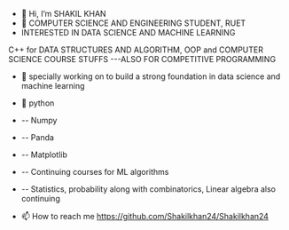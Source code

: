 - 👋 Hi, I’m SHAKIL KHAN
- 👀 COMPUTER SCIENCE AND ENGINEERING STUDENT, RUET
- INTERESTED IN DATA SCIENCE AND MACHINE LEARNING 

C++ for DATA STRUCTURES AND ALGORITHM, OOP and COMPUTER SCIENCE COURSE STUFFS
---ALSO FOR COMPETITIVE PROGRAMMING

- 🌱 specially working on to build a strong foundation in data science and machine learning 
- 💞️ python
- -- Numpy
- -- Panda
- -- Matplotlib
- -- Continuing courses for ML algorithms 
- -- Statistics, probability along with combinatorics, Linear algebra also continuing 


- 📫 How to reach me https://github.com/Shakilkhan24/Shakilkhan24

